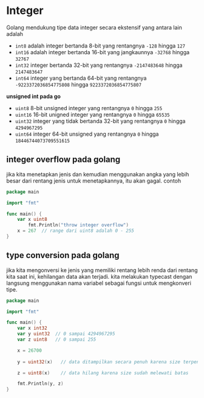 # Integer

Golang mendukung tipe data integer secara ekstensif yang antara lain adalah

- ``int8`` adalah integer bertanda 8-bit yang rentangnya ``-128`` hingga ``127``
- ``int16`` adalah integer bertanda 16-bit yang jangkaunnya ``-32768`` hingga ``32767``
- ``int32`` integer bertanda 32-bit yang rentangnya ``-2147483648`` hingga ``2147483647``
- ``int64`` integer yang bertanda 64-bit yang rentangnya ``-9223372036854775808`` hingga ``9223372036854775807``

**unsigned int pada go**

- ``uint8`` 8-bit unsigned integer yang rentangnya ``0`` hingga ``255``
- ``uint16`` 16-bit unigned integer yang rentangnya ``0`` hingga ``65535``
- ``uint32`` integer yang tidak bertanda 32-bit yang rentangnya ``0`` hingga ``4294967295``
- ``uint64`` integer 64-bit unsigned yang rentangnya ``0`` hingga ``18446744073709551615``

## integer overflow pada golang

jika kita menetapkan jenis dan kemudian menggunakan angka yang lebih besar dari rentang jenis untuk menetapkannya, itu akan gagal. contoh

```go
package main

import "fmt"

func main() {
    var x uint8
        fmt.Println("throw integer overflow")
    x = 267  // range dari uint8 adalah 0 - 255
}
```

## type conversion pada golang

jika kita mengonversi ke jenis yang memiliki rentang lebih renda dari rentang kita saat ini, kehilangan data akan terjadi. kita melakukan typecast dengan langsung menggunakan nama variabel sebagai fungsi untuk mengkonveri tipe.

```go
package main

import "fmt"

func main() {
    var x int32
    var y uint32  // 0 sampai 4294967295
    var z uint8   // 0 sampai 255

    x = 26700
    
    y = uint32(x)   // data ditampilkan secara penuh karena size terpenuhi

    z = uint8(x)    // data hilang karena size sudah melewati batas

    fmt.Println(y, z)
}
```
